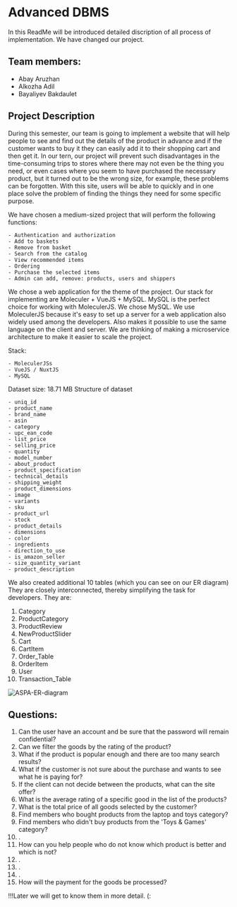 # Advanced DBMS

In this ReadMe will be introduced detailed discription of all process of implementation. We have changed our project.

## Team members:
* Abay Aruzhan
* Alkozha Adil
* Bayaliyev Bakdaulet

## Project Description
During this semester, our team is going to implement a website that will help people to see and find out the details of the product in advance and if the customer wants to buy it they can easily add it to their shopping cart and then get it. In our tern, our project will prevent such disadvantages in the time-consuming trips to stores where there may not even be the thing you need, or even cases where you seem to have purchased the necessary product, but it turned out to be the wrong size, for example, these problems can be forgotten. With this site, users will be able to quickly and in one place solve the problem of finding the things they need for some specific purpose.

We have chosen a medium-sized project that will perform the following functions:
```
- Authentication and authorization
- Add to baskets
- Remove from basket
- Search from the catalog
- View recommended items
- Ordering
- Purchase the selected items
- Admin can add, remove: products, users and shippers
```
We chose a web application for the theme of the project. Our stack for implementing are Moleculer + VueJS + MySQL. MySQL is the perfect choice for working with MoleculerJS. We chose MySQL. We use MoleculerJS because it's easy to set up a server for a web application also widely used among the developers. Also makes it possible to use the same language on the client and server. We are thinking of making a microservice architecture to make it easier to scale the project.

Stack:
```
- MoleculerJSs
- VueJS / NuxtJS
- MySQL
```
Dataset size: 18.71 MB
Structure of dataset

```
- uniq_id
- product_name
- brand_name
- asin
- category
- upc_ean_code
- list_price
- selling_price
- quantity
- model_number
- about_product
- product_specification
- technical_details
- shipping_weight
- product_dimensions
- image
- variants
- sku
- product_url
- stock
- product_details
- dimensions
- color
- ingredients
- direction_to_use
- is_amazon_seller
- size_quantity_variant
- product_description
```
We also created additional 10 tables (which you can see on our ER diagram) They are closely interconnected, thereby simplifying the task for developers. They are:
1) Category
2) ProductCategory
3) ProductReview
4) NewProductSlider
5) Cart
6) CartItem
7) Order_Table
8) OrderItem
9) User
10) Transaction_Table

![ASPA-ER-diagram](https://user-images.githubusercontent.com/44058615/110231980-fd5a7680-7f44-11eb-8b82-d8b975a419ca.png)



## Questions:
1. Can the user have an account and be sure that the password will remain confidential?
2. Can we filter the goods by the rating of the product?
3. What if the product is popular enough and there are too many search results?
4. What if the customer is not sure about the purchase and wants to see what he is paying for?
5. If the client can not decide between the products, what can the site offer?
6. What is the average rating of a specific good in the list of the products?
7. What is the total price of all goods selected by the customer?
8. Find members who bought products from the laptop and toys category?
9. Find members who didn't buy products from the 'Toys & Games'  category?
10. .
11. How can you help people who do not know which product is better and which is not?
12. .
13. .
14. .
15. How will the payment for the goods be processed?


!!!Later we will get to know them in more detail. (:
